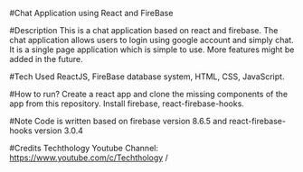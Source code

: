#Chat Application using React and FireBase

#Description
This is a chat application based on react and firebase. The chat application allows users to login using google account and simply chat. It is a single page application which is simple to use. More features might be added in the future.

#Tech Used
ReactJS, FireBase database system, HTML, CSS, JavaScript.

#How to run?
Create a react app and clone the missing components of the app from this repository. Install firebase, react-firebase-hooks.

#Note
Code is written based on firebase version 8.6.5 and react-firebase-hooks version 3.0.4

#Credits
Techthology Youtube Channel: https://www.youtube.com/c/Techthology /
